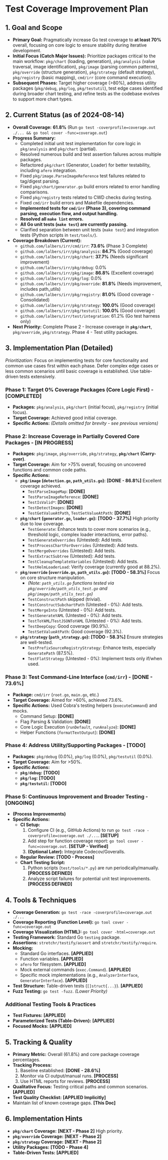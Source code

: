 # Test Coverage Improvement Plan

## 1. Goal and Scope

*   **Primary Goal:** Pragmatically increase Go test coverage to **at least 70%** overall, focusing on core logic to ensure stability during iterative development.
*   **Initial Focus (Catch Major Issues):** Prioritize packages critical to the main workflow: `pkg/chart` (loading, generation), `pkg/analysis` (value traversal, image identification), `pkg/image` (parsing common patterns), `pkg/override` (structure generation), `pkg/strategy` (default strategy), `pkg/registry` (basic mapping), `cmd/irr` (core command execution).
*   **Subsequent Phases:** Target higher coverage (>80%), address utility packages (`pkg/debug`, `pkg/log`, `pkg/testutil`), test edge cases identified during broader chart testing, and refine tests as the codebase evolves to support more chart types.

## 2. Current Status (as of 2024-08-14)

*   **Overall Coverage:** **61.8%** (Run `go test -coverprofile=coverage.out ./... && go tool cover -func=coverage.out`)
*   **Progress Summary:**
    *   Completed initial unit test implementation for core logic in `pkg/analysis` and `pkg/chart` (partial).
    *   Resolved numerous build and test assertion failures across multiple packages.
    *   Refactored `pkg/chart` (Generator, Loader) for better testability, including `afero` integration.
    *   Fixed `pkg/image.ParseImageReference` test failures related to tag/digest parsing.
    *   Fixed `pkg/chart/generator.go` build errors related to error handling comparisons.
    *   Fixed `pkg/registry` tests related to CWD checks during testing.
    *   Fixed `cmd/irr` build errors and Makefile dependencies.
    *   **Implemented tests for `cmd/irr` (Phase 3), covering command parsing, execution flow, and output handling.**
    *   **Resolved all `make lint` errors.**
    *   **All Go unit tests (`make test`) are currently passing.**
    *   Clarified separation between unit tests (`make test`) and integration tests (Python scripts in `test/tools/`).
*   **Coverage Breakdown (Current):**
    *   `github.com/lalbers/irr/cmd/irr`: **73.6%** (Phase 3 Complete)
    *   `github.com/lalbers/irr/pkg/analysis`: **84.7%** (Good coverage)
    *   `github.com/lalbers/irr/pkg/chart`: **37.7%** (Needs significant improvement)
    *   `github.com/lalbers/irr/pkg/debug`: 0.0%
    *   `github.com/lalbers/irr/pkg/image`: **86.8%** (Excellent coverage)
    *   `github.com/lalbers/irr/pkg/log`: 0.0%
    *   `github.com/lalbers/irr/pkg/override`: **81.8%** (Needs improvement, includes path_utils)
    *   `github.com/lalbers/irr/pkg/registry`: **81.0%** (Good coverage - Consolidated)
    *   `github.com/lalbers/irr/pkg/strategy`: **100.0%** (Good coverage)
    *   `github.com/lalbers/irr/pkg/testutil`: **100.0%** (Good coverage)
    *   `github.com/lalbers/irr/test/integration`: 61.2% (Go test harness only)
*   **Next Priority:** Complete Phase 2 - Increase coverage in **`pkg/chart`**, `pkg/override`, `pkg/strategy`. Phase 4 - Test utility packages.

## 3. Implementation Plan (Detailed)

*Prioritization:* Focus on implementing tests for core functionality and common use cases first within each phase. Defer complex edge cases or less common scenarios until basic coverage is established. Use table-driven tests extensively.

### Phase 1: Target 0% Coverage Packages (Core Logic First) - **[COMPLETED]**

*   **Packages:** `pkg/analysis`, `pkg/chart` (initial focus), `pkg/registry` (initial focus).
*   **Target Coverage:** Achieved good initial coverage.
*   **Specific Actions:** *(Details omitted for brevity - see previous versions)*

### Phase 2: Increase Coverage in Partially Covered Core Packages - **[IN PROGRESS]**

*   **Packages:** `pkg/image`, `pkg/override`, `pkg/strategy`, **`pkg/chart` (Carry-over)**.
*   **Target Coverage:** Aim for >75% overall, focusing on uncovered functions and common code paths.
*   **Specific Actions:**
    *   **`pkg/image` (`detection.go`, `path_utils.go`):** **[DONE - 86.8%]** Excellent coverage achieved.
        *   `TestParseImageMap`: **[DONE]**
        *   `TestParseImageReference`: **[DONE]**
        *   `TestIsValid*`: **[DONE]**
        *   `TestDetectImages`: **[DONE]**
        *   `TestGetValueAtPath`, `TestSetValueAtPath`: **[DONE]**
    *   **`pkg/chart` (`generator.go`, `loader.go`):** **[TODO - 37.7%]** High priority due to low coverage.
        *   `TestGenerate`: Enhance tests to cover more scenarios (e.g., threshold logic, complex loader interactions, error paths).
        *   `TestGenerateOverrides` (Untested): Add tests.
        *   `TestProcessChartForOverrides` (Untested): Add tests.
        *   `TestMergeOverrides` (Untested): Add tests.
        *   `TestExtractSubtree` (Untested): Add tests.
        *   `TestCleanupTemplateVariables` (Untested): Add tests.
        *   `TestHelmLoaderLoad`: Verify coverage (currently good at 88.2%).
    *   **`pkg/override` (`override.go`, `path_utils.go`):** **[TODO - 58.3%]** Focus on core structure manipulation.
        *   *(Note: `path_utils.go` functions tested via `pkg/override/path_utils_test.go` and `pkg/image/path_utils_test.go`)*
        *   `TestConstructPath` skipped (trivial).
        *   `TestConstructSubchartPath` (Untested - 0%): Add tests.
        *   `TestMergeInto` (Untested - 0%): Add tests.
        *   `TestGenerateYAML` (Untested - 0%): Add tests.
        *   `TestToYAML`/`TestJSONToYAML` (Untested - 0%): Add tests.
        *   `TestDeepCopy`: Good coverage (90.9%).
        *   `TestSetValueAtPath`: Good coverage (92.3%).
    *   **`pkg/strategy` (`path_strategy.go`):** **[TODO - 58.3%]** Ensure strategies are well-tested.
        *   `TestPrefixSourceRegistryStrategy`: Enhance tests, especially `GeneratePath` (87.5%).
        *   `TestFlatStrategy` (Untested - 0%): Implement tests only if/when used.

### Phase 3: Test Command-Line Interface (`cmd/irr`) - **[DONE - 73.6%]**

*   **Package:** `cmd/irr` (`root.go`, `main.go`, etc.)
*   **Target Coverage:** Aimed for >60%, achieved 73.6%.
*   **Specific Actions:** Used Cobra's testing helpers (`executeCommand`) and mocks.
    *   Command Setup: **[DONE]**
    *   Flag Parsing & Validation: **[DONE]**
    *   Core Logic Execution (`runDefault`, `runAnalyze`): **[DONE]**
    *   Helper Functions (`formatTextOutput`): **[DONE]**

### Phase 4: Address Utility/Supporting Packages - **[TODO]**

*   **Packages:** `pkg/debug` (0.0%), `pkg/log` (0.0%), `pkg/testutil` (0.0%).
*   **Target Coverage:** Aim for >50%.
*   **Specific Actions:**
    *   **`pkg/debug`:** **[TODO]**
    *   **`pkg/log`:** **[TODO]**
    *   **`pkg/testutil`:** **[TODO]**

### Phase 5: Continuous Improvement and Broader Testing - **[ONGOING]**

*   **(Process Improvements)**
*   **Specific Actions:**
    *   **CI Setup:**
        1.  Configure CI (e.g., GitHub Actions) to run `go test -race -coverprofile=coverage.out ./...`. **[SETUP]**
        2.  Add step for function coverage report: `go tool cover -func=coverage.out`. **[SETUP - Verified]**
        3.  **(Optional Later):** Integrate Codecov/Goveralls.
    *   **Regular Review:** **[TODO - Process]**
    *   **Chart Testing Script:**
        1.  Python scripts (`test/tools/*.py`) are run periodically/manually. **[PROCESS DEFINED]**
        2.  Analyze script failures for potential unit test improvements. **[PROCESS DEFINED]**

## 4. Tools & Techniques

*   **Coverage Generation:** `go test -race -coverprofile=coverage.out ./...`
*   **Coverage Reporting (Function Level):** `go tool cover -func=coverage.out`
*   **Coverage Visualization (HTML):** `go tool cover -html=coverage.out`
*   **Testing Framework:** Standard Go `testing` package.
*   **Assertions:** `stretchr/testify/assert` and `stretchr/testify/require`.
*   **Mocking:**
    *   Standard Go interfaces. **[APPLIED]**
    *   Function variables. **[APPLIED]**
    *   `afero` for filesystem. **[APPLIED]**
    *   Mock external commands (`exec.Command`). **[APPLIED]**
    *   Specific mock implementations (e.g., `AnalyzerInterface`, `GeneratorInterface`). **[APPLIED]**
*   **Test Structure:** Table-driven tests (`[]struct{...}`). **[APPLIED]**
*   **Fuzz Testing:** `go test -fuzz`. *(Lower Priority)*

### Additional Testing Tools & Practices

*   **Test Fixtures:** **[APPLIED]**
*   **Parameterized Tests (Table-Driven):** **[APPLIED]**
*   **Focused Mocks:** **[APPLIED]**

## 5. Tracking & Quality

*   **Primary Metric:** Overall (61.8%) and core package coverage percentages.
*   **Tracking Process:**
    1.  Baseline established: **[DONE - 28.6%]**
    2.  Monitor via CI output/manual runs. **[PROCESS]**
    3.  Use HTML reports for reviews. **[PROCESS]**
*   **Qualitative Focus:** Testing critical paths and common scenarios. **[APPLIED]**
*   **Test Quality Checklist:** **[APPLIED Implicitly]**
*   Maintain list of known coverage gaps. **[This Doc]**

## 6. Implementation Hints

*   **`pkg/chart` Coverage:** **[NEXT - Phase 2]** High priority.
*   **`pkg/override` Coverage:** **[NEXT - Phase 2]**
*   **`pkg/strategy` Coverage:** **[NEXT - Phase 2]**
*   **Utility Packages:** **[TODO - Phase 4]**
*   **Table-Driven Tests:** **[APPLIED]**
